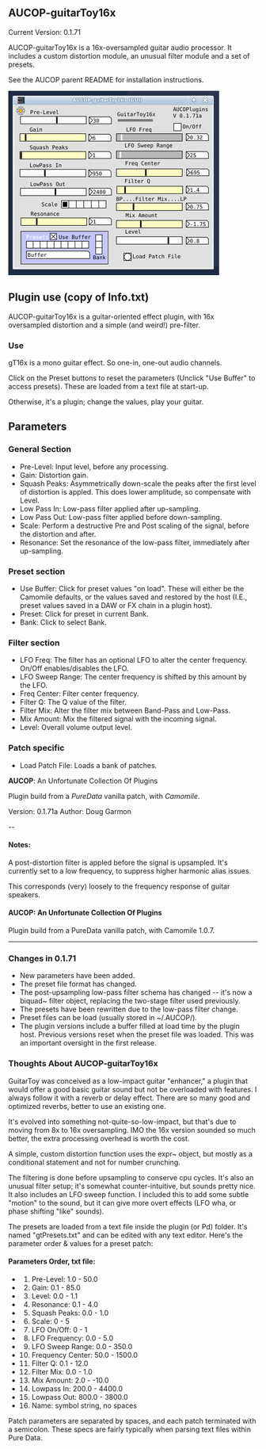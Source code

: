 ## AUCOP-guitarToy16x

Current Version: 0.1.71

AUCOP-guitarToy16x is a 16x-oversampled guitar audio processor. It includes a custom distortion module, an unusual filter module and a set of presets.

See the AUCOP parent README for installation instructions.

![gtoy pic](../webstuff/guitarToy_0.1.71.png)

## Plugin use (copy of Info.txt)


AUCOP-guitarToy16x is a guitar-oriented effect plugin, with 16x oversampled distortion and a simple (and weird!) pre-filter.

### Use

gT16x is a mono guitar effect. So one-in, one-out audio channels.

Click on the Preset buttons to reset the parameters (Unclick "Use Buffer" to access presets). These are loaded from a text file at start-up. 

Otherwise, it's a plugin; change the values, play your guitar.

## Parameters

### General Section

- Pre-Level: Input level, before any processing.
- Gain: Distortion gain.
- Squash Peaks: Asymmetrically down-scale the peaks after the first level of distortion is appled. This does lower amplitude, so compensate with Level.
- Low Pass In: Low-pass filter applied after up-sampling.
- Low Pass Out: Low-pass filter applied before down-sampling.
- Scale: Perform a destructive Pre and Post scaling of the signal, before the distortion and after.
- Resonance: Set the resonance of the low-pass filter, immediately after up-sampling.

### Preset section

- Use Buffer: Click for preset values "on load". These will either be the Camomile defaults, or the values saved and restored by the host (I.E., preset values saved in a DAW or FX chain in a plugin host).
- Preset: Click for preset in current Bank.
- Bank: Click to select Bank.

### Filter section

- LFO Freq: The filter has an optional LFO to alter the center frequency. On/Off enables/disables the LFO.
- LFO Sweep Range: The center frequency is shifted by this amount by the LFO.
- Freq Center: Filter center frequency.
- Filter Q: The Q value of the filter.
- Filter Mix: Alter the filter mix between Band-Pass and Low-Pass.
- Mix Amount: Mix the filtered signal with the incoming signal.
- Level: Overall volume output level.

### Patch specific

- Load Patch File: Loads a bank of patches.

**AUCOP**: An Unfortunate Collection Of Plugins

Plugin build from a *PureData* vanilla patch, with *Camomile*.

Version: 0.1.71a
Author: Doug Garmon

--
#### Notes:
A post-distortion filter is appled before the signal is upsampled. It's currently set to a low frequency, to suppress higher harmonic alias issues.

This corresponds (very) loosely to the frequency response of guitar speakers.

#### AUCOP: An Unfortunate Collection Of Plugins

Plugin build from a PureData vanilla patch, with Camomile 1.0.7.

---

### Changes in 0.1.71


- New parameters have been added.
- The preset file format has changed.
- The post-upsampling low-pass filter schema has changed -- it's now a biquad~ filter object, replacing the two-stage filter used previously.
- The presets have been rewritten due to the low-pass filter change.
- Preset files can be load (usually stored in ~/.AUCOP/).
- The plugin versions include a buffer filled at load time by the plugin host. Previous versions reset when the preset file was loaded. This was an important oversight in the first release.


### Thoughts About AUCOP-guitarToy16x

GuitarToy was conceived as a low-impact guitar "enhancer," a plugin that would offer a good basic guitar sound but not be overloaded with features. I always follow it with a reverb or delay effect. There are so many good and optimized reverbs, better to use an existing one.

It's evolved into something not-quite-so-low-impact, but that's due to moving from 8x to 16x oversampling. IMO the 16x version sounded so much better, the extra processing overhead is worth the cost.

A simple, custom distortion function uses the expr~ object, but mostly as a conditional statement and not for number crunching.

The filtering is done before upsampling to conserve cpu cycles. It's also an unusual filter setup; it's somewhat counter-intuitive, but sounds pretty nice. It also includes an LFO sweep function. I included this to add some subtle "motion" to the sound, but it can give more overt effects (LFO wha, or phase shifting "like" sounds).

The presets are loaded from a text file inside the plugin (or Pd) folder. It's named "gtPresets.txt" and can be edited with any text editor. Here's the parameter order & values for a preset patch:

#### Parameters Order, txt file:

- 1) Pre-Level: 1.0 - 50.0
- 2) Gain: 0.1 - 85.0
- 3) Level: 0.0 - 1.1
- 4) Resonance: 0.1 - 4.0 
- 5) Squash Peaks: 0.0 - 1.0
- 6) Scale: 0 - 5
- 7) LFO On/Off: 0 - 1
- 8) LFO Frequency: 0.0 - 5.0
- 9) LFO Sweep Range: 0.0 - 350.0
- 10) Frequency Center: 50.0 - 1500.0
- 11) Filter Q: 0.1 - 12.0
- 12) Filter Mix: 0.0 - 1.0
- 13) Mix Amount: 2.0 - -10.0
- 14) Lowpass In: 200.0 - 4400.0
- 15) Lowpass Out: 800.0 - 3800.0
- 16) Name: symbol string, no spaces

Patch parameters are separated by spaces, and each patch terminated with a semicolon. These specs are fairly typically when parsing text files within Pure Data.
